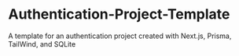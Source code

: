 # Authentication-Project-Template
A template for an authentication project created with Next.js, Prisma, TailWind, and SQLite
